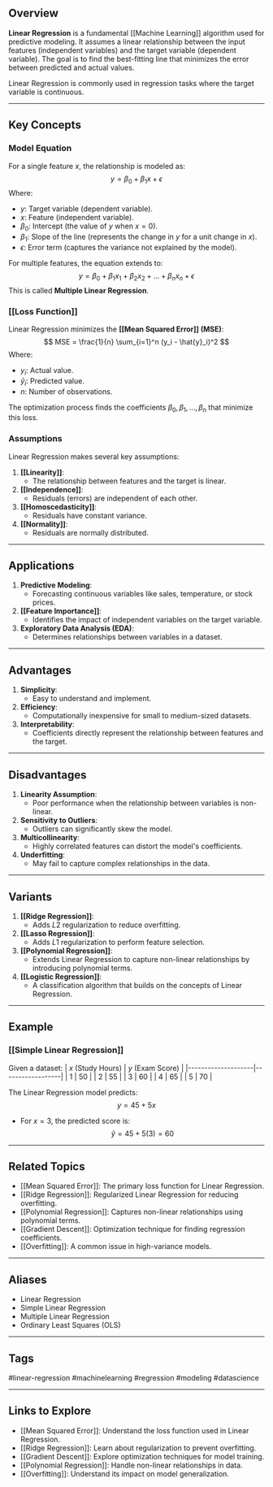 ## Overview
**Linear Regression** is a fundamental [[Machine Learning]] algorithm used for predictive modeling. It assumes a linear relationship between the input features (independent variables) and the target variable (dependent variable). The goal is to find the best-fitting line that minimizes the error between predicted and actual values.

Linear Regression is commonly used in regression tasks where the target variable is continuous.

---

## Key Concepts

### Model Equation
For a single feature $x$, the relationship is modeled as:
$$
y = \beta_0 + \beta_1 x + \epsilon
$$
Where:
- $y$: Target variable (dependent variable).
- $x$: Feature (independent variable).
- $\beta_0$: Intercept (the value of $y$ when $x = 0$).
- $\beta_1$: Slope of the line (represents the change in $y$ for a unit change in $x$).
- $\epsilon$: Error term (captures the variance not explained by the model).

For multiple features, the equation extends to:
$$
y = \beta_0 + \beta_1 x_1 + \beta_2 x_2 + \dots + \beta_n x_n + \epsilon
$$
This is called **Multiple Linear Regression**.

### [[Loss Function]]
Linear Regression minimizes the **[[Mean Squared Error]] (MSE)**:
$$
MSE = \frac{1}{n} \sum_{i=1}^n (y_i - \hat{y}_i)^2
$$
Where:
- $y_i$: Actual value.
- $\hat{y}_i$: Predicted value.
- $n$: Number of observations.

The optimization process finds the coefficients $\beta_0, \beta_1, \dots, \beta_n$ that minimize this loss.

### Assumptions
Linear Regression makes several key assumptions:
1. **[[Linearity]]**:
   - The relationship between features and the target is linear.
2. **[[Independence]]**:
   - Residuals (errors) are independent of each other.
3. **[[Homoscedasticity]]**:
   - Residuals have constant variance.
4. **[[Normality]]**:
   - Residuals are normally distributed.

---

## Applications

1. **Predictive Modeling**:
   - Forecasting continuous variables like sales, temperature, or stock prices.
2. **[[Feature Importance]]**:
   - Identifies the impact of independent variables on the target variable.
3. **Exploratory Data Analysis (EDA)**:
   - Determines relationships between variables in a dataset.

---

## Advantages

1. **Simplicity**:
   - Easy to understand and implement.
2. **Efficiency**:
   - Computationally inexpensive for small to medium-sized datasets.
3. **Interpretability**:
   - Coefficients directly represent the relationship between features and the target.

---

## Disadvantages

1. **Linearity Assumption**:
   - Poor performance when the relationship between variables is non-linear.
2. **Sensitivity to Outliers**:
   - Outliers can significantly skew the model.
3. **Multicollinearity**:
   - Highly correlated features can distort the model's coefficients.
4. **Underfitting**:
   - May fail to capture complex relationships in the data.

---

## Variants

1. **[[Ridge Regression]]**:
   - Adds $L2$ regularization to reduce overfitting.
2. **[[Lasso Regression]]**:
   - Adds $L1$ regularization to perform feature selection.
3. **[[Polynomial Regression]]**:
   - Extends Linear Regression to capture non-linear relationships by introducing polynomial terms.
4. **[[Logistic Regression]]**:
   - A classification algorithm that builds on the concepts of Linear Regression.

---

## Example

### [[Simple Linear Regression]]
Given a dataset:
| $x$ (Study Hours) | $y$ (Exam Score) |
|--------------------|------------------|
| 1                  | 50               |
| 2                  | 55               |
| 3                  | 60               |
| 4                  | 65               |
| 5                  | 70               |

The Linear Regression model predicts:
$$
y = 45 + 5x
$$
- For $x = 3$, the predicted score is:
  $$
  \hat{y} = 45 + 5(3) = 60
  $$

---

## Related Topics

- [[Mean Squared Error]]: The primary loss function for Linear Regression.
- [[Ridge Regression]]: Regularized Linear Regression for reducing overfitting.
- [[Polynomial Regression]]: Captures non-linear relationships using polynomial terms.
- [[Gradient Descent]]: Optimization technique for finding regression coefficients.
- [[Overfitting]]: A common issue in high-variance models.

---

## Aliases
- Linear Regression
- Simple Linear Regression
- Multiple Linear Regression
- Ordinary Least Squares (OLS)

---

## Tags
#linear-regression #machinelearning #regression #modeling #datascience

---

## Links to Explore
- [[Mean Squared Error]]: Understand the loss function used in Linear Regression.
- [[Ridge Regression]]: Learn about regularization to prevent overfitting.
- [[Gradient Descent]]: Explore optimization techniques for model training.
- [[Polynomial Regression]]: Handle non-linear relationships in data.
- [[Overfitting]]: Understand its impact on model generalization.